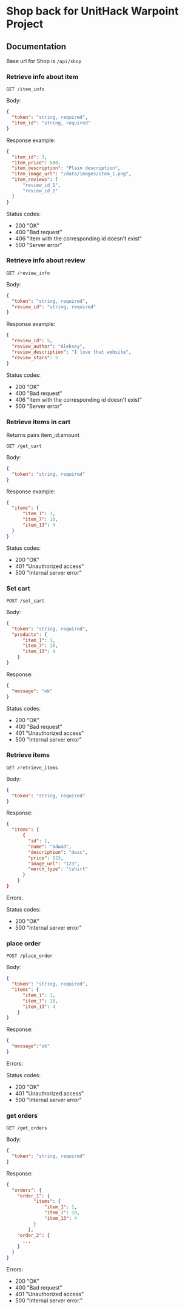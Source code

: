 # Shop back for UnitHack Warpoint Project

## Documentation

Base url for Shop is `/api/shop`

### Retrieve info about item

`GET /item_info`

Body:

```json
{
  "token": "string, required",
  "item_id": "string, required"
}
```

Response example:

```json
{
  "item_id": 3,
  "item_price": 500,
  "item_description": "Plain description",
  "item_image_url": "/data/images/item_1.png",
  "item_reviews": [
      "review_id_1",
      "review_id_2"
  ]
}
```

Status codes:

- 200 "OK"
- 400 "Bad request"
- 406 "Item with the corresponding id doesn't exist" 
- 500 "Server error"

### Retrieve info about review

`GET /review_info`

Body:

```json
{
  "token": "string, required",
  "review_id": "string, required"
}
```

Response example:

```json
{
  "review_id": 5,
  "review_author": "Aleksey",
  "review_description": "I love that website",
  "review_stars": 5
}
```

Status codes:

- 200 "OK"
- 400 "Bad request"
- 406 "Item with the corresponding id doesn't exist" 
- 500 "Server error"

### Retrieve items in cart

Returns pairs item_id:amount

`GET /get_cart`

Body:

```json
{
  "token": "string, required"
}
```

Response example:

```json
{
  "items": {
      "item_1": 1,
      "item_7": 10,
      "item_13": 4
  }
}
```

Status codes:

- 200 "OK"
- 401 "Unauthorized access"
- 500 "Internal server error"

### Set cart

`POST /set_cart`

Body:

```json
{
  "token": "string, required",
  "products": {
      "item_1": 1,
      "item_7": 10,
      "item_13": 4 
    }
}
```

Response:

```json
{
  "message": "ok"
}
```

Status codes:

- 200 "OK"
- 400 "Bad request"
- 401 "Unauthorized access"
- 500 "Internal server error"

### Retrieve items

`GET /retrieve_items`

Body:

```json
{
  "token": "string, required"
}
```

Response:

```json
{
  "items": {
      {
        "id": 1,
        "name": "adwad",
        "description": "desc",
        "price": 123,
        "image_url": "123",
        "merch_type": "tshirt"
      }
    }
}
```

Errors:

Status codes:

- 200 "OK"
- 500 "Internal server error"

### place order

`POST /place_order`

Body:

```json
{
  "token": "string, required",
  "items": {
      "item_1": 1,
      "item_7": 10,
      "item_13": 4 
    }
}
```

Response:

```json
{
  "message":"ok"
}
```

Errors:

Status codes:

- 200 "OK"
- 401 "Unauthorized access"
- 500 "Internal server error"

### get orders

`GET /get_orders`

Body:

```json
{
  "token": "string, required"
}
```

Response:

```json
{
  "orders": {
    "order_1": {
          "items": {
              "item_1": 1,
              "item_7": 10,
              "item_13": 4 
          }
        },
    "order_2": {
      ...
    }
  }
}
```

Errors:

- 200 "OK"
- 400 "Bad request"
- 401 "Unauthorized access"
- 500 "Internal server error."